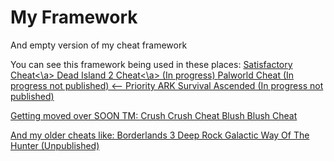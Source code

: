 # My Framework
 And empty version of my cheat framework

You can see this framework being used in these places:
<a href="https://github.com/Omega172/Satisfactory-Cheat">Satisfactory Cheat<\a>
<a href="https://github.com/Omega172/Dead-Island-2-Cheat">Dead Island 2 Cheat<\a> (In progress)
<a href="https://github.com/Omega172/Palworld-Cheat">Palworld Cheat (In progress not published) <-- Priority
ARK Survival Ascended (In progress not published)

Getting moved over SOON TM:
<a href="https://github.com/Omega172/Crush-Crush-Cheat">Crush Crush Cheat
<a href="https://github.com/Omega172/Blush-Blush-Cheat">Blush Blush Cheat


And my older cheats like:
Borderlands 3
Deep Rock Galactic
Way Of The Hunter (Unpublished)
